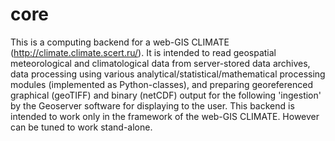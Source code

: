 # core
This is a computing backend for a web-GIS CLIMATE (http://climate.climate.scert.ru/).
It is intended to read geospatial meteorological and climatological data from server-stored data archives, 
data processing using various analytical/statistical/mathematical processing modules (implemented as Python-classes),
and preparing georeferenced graphical (geoTIFF) and binary (netCDF) output for the following 'ingestion' 
by the Geoserver software for displaying to the user.
This backend is intended to work only in the framework of the web-GIS CLIMATE. However can be tuned to work stand-alone.
